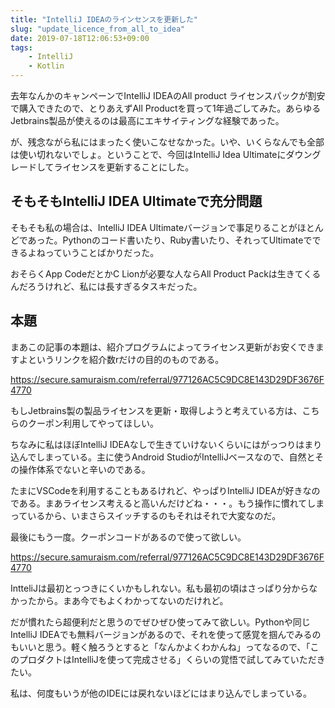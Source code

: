 ```yaml
---
title: "IntelliJ IDEAのラインセンスを更新した"
slug: "update_licence_from_all_to_idea"
date: 2019-07-18T12:06:53+09:00
tags:
    - IntelliJ
    - Kotlin
---
```


去年なんかのキャンペーンでIntelliJ IDEAのAll product ライセンスパックが割安で購入できたので、とりあえずAll Productを買って1年過ごしてみた。あらゆるJetbrains製品が使えるのは最高にエキサイティングな経験であった。

が、残念ながら私にはまったく使いこなせなかった。いや、いくらなんでも全部は使い切れないでしょ。ということで、今回はIntelliJ Idea Ultimateにダウングレードしてライセンスを更新することにした。

<!--more-->

## そもそもIntelliJ IDEA Ultimateで充分問題

そもそも私の場合は、IntelliJ IDEA Ultimateバージョンで事足りることがほとんどであった。Pythonのコード書いたり、Ruby書いたり、それってUltimateでできるよねっていうことばかりだった。

おそらくApp CodeだとかC Lionが必要な人ならAll Product Packは生きてくるんだろうけれど、私には長すぎるタスキだった。

## 本題

まあこの記事の本題は、紹介プログラムによってライセンス更新がお安くできますよというリンクを紹介数rだけの目的のものである。

<https://secure.samuraism.com/referral/977126AC5C9DC8E143D29DF3676F4770>

もしJetbrains製の製品ライセンスを更新・取得しようと考えている方は、こちらのクーポン利用してやってほしい。

ちなみに私はほぼIntelliJ IDEAなしで生きていけないくらいにはがっつりはまり込んでしまっている。主に使うAndroid StudioがIntelliJベースなので、自然とその操作体系でないと辛いのである。

たまにVSCodeを利用することもあるけれど、やっぱりIntelliJ IDEAが好きなのである。まあライセンス考えると高いんだけどね・・・。もう操作に慣れてしまっているから、いまさらスイッチするのもそれはそれで大変なのだ。

最後にもう一度。クーポンコードがあるので使って欲しい。

<https://secure.samuraism.com/referral/977126AC5C9DC8E143D29DF3676F4770>

IntteliJは最初とっつきにくいかもしれない。私も最初の頃はさっぱり分からなかったから。まあ今でもよくわかってないのだけれど。

だが慣れたら超便利だと思うのでぜひぜひ使ってみて欲しい。Pythonや同じIntelliJ IDEAでも無料バージョンがあるので、それを使って感覚を掴んでみるのもいいと思う。軽く触ろうとすると「なんかよくわかんね」ってなるので、「このプロダクトはIntelliJを使って完成させる」くらいの覚悟で試してみていただきたい。

私は、何度もいうが他のIDEには戻れないほどにはまり込んでしまっている。